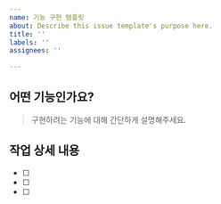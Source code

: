 ```yaml
---
name: 기능 구현 템플릿
about: Describe this issue template's purpose here.
title: ''
labels: ''
assignees: ''

---
```


## 어떤 기능인가요?
> 구현하려는 기능에 대해 간단하게 설명해주세요.

## 작업 상세 내용
- [ ]
- [ ]
- [ ]
